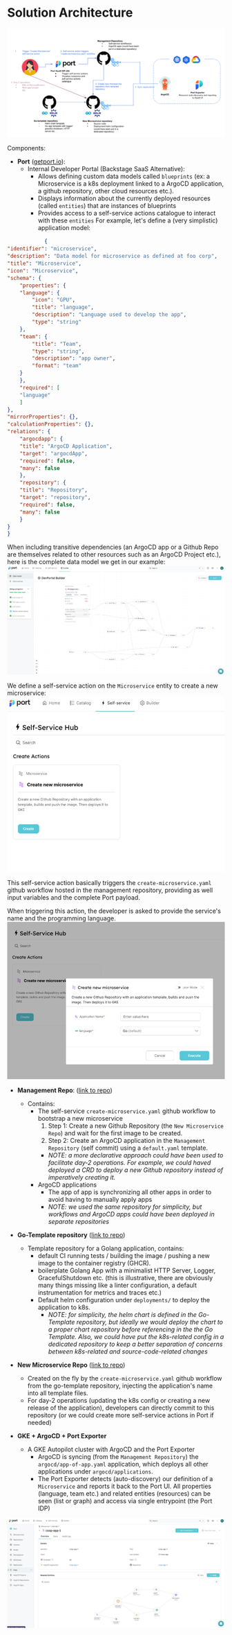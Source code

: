 # Solution Architecture

![Screenshot](docs/architecture.png)

Components:


+ **Port** ([getport.io](https://www.getport.io/)): 
    + Internal Developer Portal (Backstage SaaS Alternative): 
        + Allows defining custom data models called `blueprints` (ex: a Microservice is a k8s deployment linked to a ArgoCD application, a github repository, other cloud resources etc.).
        + Displays information about the currently deployed resources (called `entities`) that are instances of blueprints
        + Provides access to a self-service actions catalogue to interact with these `entities`
        For example, let's define a (very simplistic) application model:

```json
            {
"identifier": "microservice",
"description": "Data model for microservice as defined at foo corp",
"title": "Microservice",
"icon": "Microservice",
"schema": {
    "properties": {
    "language": {
        "icon": "GPU",
        "title": "language",
        "description": "Language used to develop the app",
        "type": "string"
    },
    "team": {
        "title": "Team",
        "type": "string",
        "description": "app owner",
        "format": "team"
    }
    },
    "required": [
    "language"
    ]
},
"mirrorProperties": {},
"calculationProperties": {},
"relations": {
    "argocdapp": {
    "title": "ArgoCD Application",
    "target": "argocdApp",
    "required": false,
    "many": false
    },
    "repository": {
    "title": "Repository",
    "target": "repository",
    "required": false,
    "many": false
    }
}
}
```


When including transitive dependencies (an ArgoCD app or a Github Repo are themselves related to other resources such as an ArgoCD Project etc.), here is the complete data model we get in our example:
![Screenshot](docs/data-model.png)

We define a self-service action on the `Microservice` entity to create a new microservice:
![Screenshot](docs/self-service-create-microservice.png)

This self-service action basically triggers the `create-microservice.yaml` github workflow hosted in the management repository, providing as well input variables and the complete Port payload. 

When triggering this action, the developer is asked to provide the service's name and the programming language.
![Screenshot](docs/self-service-create-microservice-2.png)

+ **Management Repo**:  ([link to repo](https://github.com/CCOLLOT/management-repo))
    + Contains:
        + The self-service `create-microservice.yaml` github workflow to bootstrap a new microservice
            1. Step 1: Create a new Github Repository (the `New Microservice Repo`) and wait for the first image to be created.
            2. Step 2: Create an ArgoCD application  in the `Management Repository` (self commit) using a `default.yaml` template.
            + *NOTE: a more declarative approach could have been used to facilitate day-2 operations. For example, we could haved deployed a CRD to deploy a new Github repository instead of imperatively creating it.*
        + ArgoCD applications
            + The app of app is synchronizing all other apps in order to avoid having to manually apply apps
            + *NOTE: we used the same repository for simplicity, but workflows and ArgoCD apps could have been deployed in separate repositories*

+ **Go-Template repository** ([link to repo](https://github.com/CCOLLOT/go-template))
    + Template repository for a Golang application, contains:
        + default CI running tests / building the image / pushing a new image to the container registry (GHCR).
        + boilerplate Golang App with a minimalist HTTP Server, Logger, GracefulShutdown etc. (this is illustrative, there are obviously many things missing like a linter configuration, a default instrumentation for metrics and traces etc.)
        + Default helm configuration under `deployments/` to deploy the application to k8s.
            + *NOTE: for simplicity, the helm chart is defined in the Go-Template repository, but ideally we would deploy the chart to a proper chart repository before referencing in the the Go Template. Also, we could have put the k8s-related config in a dedicated repository to keep a better separation of concerns between k8s-related and source-code-related changes*

+ **New Microservice Repo** ([link to repo](https://github.com/CCOLLOT/coop-app-1))
    + Created on the fly by the `create-microservice.yaml` github workflow from the go-template repository, injecting the application's name into all template files.
    + For day-2 operations (updating the k8s config or creating a new release of the application), developers can directly commit to this repository (or we could create more self-service actions in Port if needed)

+ **GKE + ArgoCD + Port Exporter**
    + A GKE Autopilot cluster with ArgoCD and the Port Exporter
        + ArgoCD is syncing (from the `Management Repository`) the `argocd/app-of-app.yaml` application, which deploys all other applications under `argocd/applications`.
        + The Port Exporter detects (auto-discovery) our definition of a `Microservice` and reports it back to the Port UI. All properties (language, team etc.) and related entities (resources) can be seen (list or graph) and access via single entrypoint (the Port IDP)

![Screenshot](docs/port-autodiscovery.png)